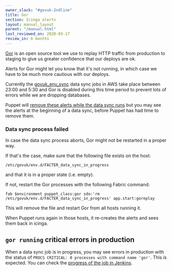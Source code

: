 ```yaml
---
owner_slack: "#govuk-2ndline"
title: Gor
section: Icinga alerts
layout: manual_layout
parent: "/manual.html"
last_reviewed_on: 2020-03-17
review_in: 6 months
---
```


[Gor][gor-gh] is an open source tool we use to replay HTTP traffic from
production to staging to give us greater confidence that our deploys are ok.

Alerts for Gor might let you know that it's not running, in which case we have
to be much more cautious with our deploys.

Currently the [govuk_env_sync](/manual/govuk-env-sync.html) data sync jobs in AWS
take place between 23:00 and 5:30 and Gor is disabled during this time period
to prevent lots of errors while we are dropping databases.

Puppet will [remove these alerts while the data sync runs][govuk-gor-data-sync]
but you may see the alerts at the beginning of a data sync, before Puppet has
had time to remove them.

### Data sync process failed

In case the data sync process aborts, Gor might not be restarted in a proper
way.

If that's the case, make sure that the following file exists on the host:

```
/etc/govuk/env.d/FACTER_data_sync_in_progress
```

and that it is in a proper state (i.e. empty).

If not, restart the Gor processes with the following Fabric command:

```
fab $environment puppet_class:gor sdo:'rm /etc/govuk/env.d/FACTER_data_sync_in_progress' app.start:goreplay
```

This will remove the file and restart Gor from all hosts running it.

When Puppet runs again in those hosts, it re-creates the alerts and sees
them back in icinga.

[gor-gh]: https://github.com/buger/goreplay/
[govuk-gor-data-sync]: https://github.com/alphagov/govuk-puppet/blob/06dd008d09/modules/govuk_gor/manifests/init.pp#L50

## `gor running` critical errors in production

When a data sync job is in progress, you may see errors in production with the status of
`PROCS CRITICAL: 0 processes with command name 'gor'`. This is expected. You can check
the [progress of the job in Jenkins](https://deploy.publishing.service.gov.uk/job/Copy_Data_to_Staging).
